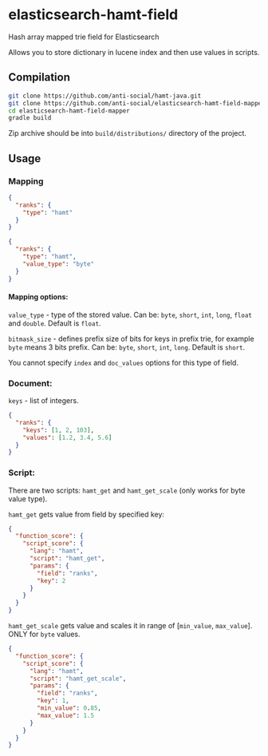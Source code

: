 # elasticsearch-hamt-field

Hash array mapped trie field for Elasticsearch

Allows you to store dictionary in lucene index and then use values in scripts.

## Compilation

```bash
git clone https://github.com/anti-social/hamt-java.git
git clone https://github.com/anti-social/elasticsearch-hamt-field-mapper.git
cd elasticsearch-hamt-field-mapper
gradle build
```

Zip archive should be into `build/distributions/` directory of the project.

## Usage

### Mapping

```json
{
  "ranks": {
    "type": "hamt"
  }
}
```

```json
{
  "ranks": {
    "type": "hamt",
    "value_type": "byte"
  }
}
```
#### Mapping options:

`value_type` - type of the stored value. Can be: `byte`, `short`, `int`, `long`, `float` and `double`. Default is `float`.

`bitmask_size` - defines prefix size of bits for keys in prefix trie, for example `byte` means 3 bits prefix. Can be: `byte`, `short`, `int`, `long`. Default is `short`.

You cannot specify `index` and `doc_values` options for this type of field.

### Document:

`keys` - list of integers.

```json
{
  "ranks": {
    "keys": [1, 2, 103],
    "values": [1.2, 3.4, 5.6]
  }
}
```

### Script:

There are two scripts: `hamt_get` and `hamt_get_scale` (only works for byte value type).

`hamt_get` gets value from field by specified key:

```json
{
  "function_score": {
    "script_score": {
      "lang": "hamt",
      "script": "hamt_get",
      "params": {
        "field": "ranks",
        "key": 2
      }
    }
  }
}
```

`hamt_get_scale` gets value and scales it in range of [`min_value`, `max_value`]. ONLY for `byte` values.

```json
{
  "function_score": {
    "script_score": {
      "lang": "hamt",
      "script": "hamt_get_scale",
      "params": {
        "field": "ranks",
        "key": 1,
        "min_value": 0.85,
        "max_value": 1.5
      }
    }
  }
}
```

